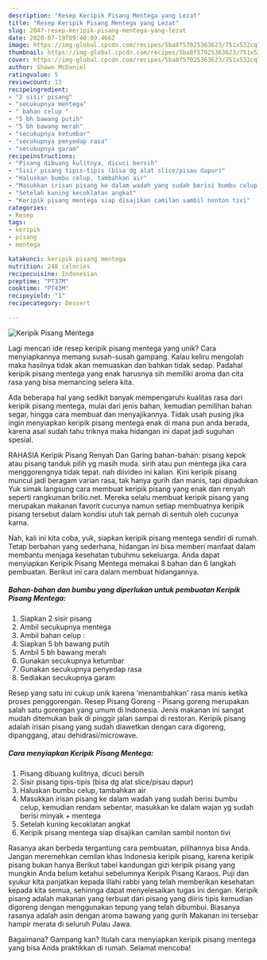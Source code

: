 ```yaml
---
description: "Resep Keripik Pisang Mentega yang Lezat"
title: "Resep Keripik Pisang Mentega yang Lezat"
slug: 2047-resep-keripik-pisang-mentega-yang-lezat
date: 2020-07-19T09:40:09.466Z
image: https://img-global.cpcdn.com/recipes/5ba8f57025363623/751x532cq70/keripik-pisang-mentega-foto-resep-utama.jpg
thumbnail: https://img-global.cpcdn.com/recipes/5ba8f57025363623/751x532cq70/keripik-pisang-mentega-foto-resep-utama.jpg
cover: https://img-global.cpcdn.com/recipes/5ba8f57025363623/751x532cq70/keripik-pisang-mentega-foto-resep-utama.jpg
author: Shawn McDaniel
ratingvalue: 5
reviewcount: 13
recipeingredient:
- "2 sisir pisang"
- "secukupnya mentega"
- " bahan celup "
- "5 bh bawang putih"
- "5 bh bawang merah"
- "secukupnya ketumbar"
- "secukupnya penyedap rasa"
- "secukupnya garam"
recipeinstructions:
- "Pisang dibuang kulitnya, dicuci bersih"
- "Sisir pisang tipis-tipis (bisa dg alat slice/pisau dapur)"
- "Haluskan bumbu celup, tambahkan air"
- "Masukkan irisan pisang ke dalam wadah yang sudah berisi bumbu celup, kemudian rendam sebentar, masukkan ke dalam wajan yg sudah berisi minyak + mentega"
- "Setelah kuning kecoklatan angkat"
- "Keripik pisang mentega siap disajikan camilan sambil nonton tivi"
categories:
- Resep
tags:
- keripik
- pisang
- mentega

katakunci: keripik pisang mentega 
nutrition: 248 calories
recipecuisine: Indonesian
preptime: "PT37M"
cooktime: "PT43M"
recipeyield: "1"
recipecategory: Dessert

---
```



![Keripik Pisang Mentega](https://img-global.cpcdn.com/recipes/5ba8f57025363623/751x532cq70/keripik-pisang-mentega-foto-resep-utama.jpg)

Lagi mencari ide resep keripik pisang mentega yang unik? Cara menyiapkannya memang susah-susah gampang. Kalau keliru mengolah maka hasilnya tidak akan memuaskan dan bahkan tidak sedap. Padahal keripik pisang mentega yang enak harusnya sih memiliki aroma dan cita rasa yang bisa memancing selera kita.

Ada beberapa hal yang sedikit banyak mempengaruhi kualitas rasa dari keripik pisang mentega, mulai dari jenis bahan, kemudian pemilihan bahan segar, hingga cara membuat dan menyajikannya. Tidak usah pusing jika ingin menyiapkan keripik pisang mentega enak di mana pun anda berada, karena asal sudah tahu triknya maka hidangan ini dapat jadi suguhan spesial.

RAHASIA Keripik Pisang Renyah Dan Garing bahan-bahan: pisang kepok atau pisang tanduk pilih yg masih muda. sirih atau pun mentega jika cara menggorengnya tidak tepat. nah diivideo ini kalian. Kini keripik pisang muncul jadi beragam varian rasa, tak hanya gurih dan manis, tapi dipadukan Yuk simak langsung cara membuat keripik pisang yang enak dan renyah seperti rangkuman brilio.net. Mereka selalu membuat keripik pisang yang merupakan makanan favorit cucunya namun setiap membuatnya keripik pisang tersebut dalam kondisi utuh tak pernah di sentuh oleh cucunya karna.


Nah, kali ini kita coba, yuk, siapkan keripik pisang mentega sendiri di rumah. Tetap berbahan yang sederhana, hidangan ini bisa memberi manfaat dalam membantu menjaga kesehatan tubuhmu sekeluarga. Anda dapat menyiapkan Keripik Pisang Mentega memakai 8 bahan dan 6 langkah pembuatan. Berikut ini cara dalam membuat hidangannya.

<!--inarticleads1-->

##### Bahan-bahan dan bumbu yang diperlukan untuk pembuatan Keripik Pisang Mentega:

1. Siapkan 2 sisir pisang
1. Ambil secukupnya mentega
1. Ambil  bahan celup :
1. Siapkan 5 bh bawang putih
1. Ambil 5 bh bawang merah
1. Gunakan secukupnya ketumbar
1. Gunakan secukupnya penyedap rasa
1. Sediakan secukupnya garam


Resep yang satu ini cukup unik karena &#39;menambahkan&#39; rasa manis ketika proses penggorengan. Resep Pisang Goreng - Pisang goreng merupakan salah satu gorengan yang umum di Indonesia. Jenis makanan ini sangat mudah ditemukan baik di pinggir jalan sampai di restoran. Keripik pisang adalah irisan pisang yang sudah diawetkan dengan cara digoreng, dipanggang, atau dehidrasi/microwave. 

<!--inarticleads2-->

##### Cara menyiapkan Keripik Pisang Mentega:

1. Pisang dibuang kulitnya, dicuci bersih
1. Sisir pisang tipis-tipis (bisa dg alat slice/pisau dapur)
1. Haluskan bumbu celup, tambahkan air
1. Masukkan irisan pisang ke dalam wadah yang sudah berisi bumbu celup, kemudian rendam sebentar, masukkan ke dalam wajan yg sudah berisi minyak + mentega
1. Setelah kuning kecoklatan angkat
1. Keripik pisang mentega siap disajikan camilan sambil nonton tivi


Rasanya akan berbeda tergantung cara pembuatan, pilihannya bisa Anda. Jangan meremehkan cemilan khas Indonesia keripik pisang, karena keripik pisang bukan hanya Berikut tabel kandungan gizi keripik pisang yang mungkin Anda belum ketahui sebelumnya Keripik Pisang Karaos. Puji dan syukur kita panjatkan kepada illahi rabbi yang telah memberikan kesehatan kepada kita semua, sehinnga dapat menyelesaikan tugas ini dengan. Keripik pisang adalah makanan yang terbuat dari pisang yang diiris tipis kemudian digoreng dengan menggunakan tepung yang telah dibumbui. Biasanya rasanya adalah asin dengan aroma bawang yang gurih Makanan ini tersebar hampir merata di seluruh Pulau Jawa. 

Bagaimana? Gampang kan? Itulah cara menyiapkan keripik pisang mentega yang bisa Anda praktikkan di rumah. Selamat mencoba!

